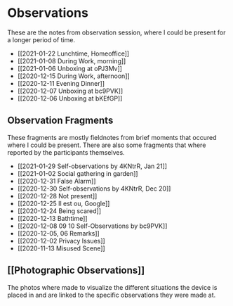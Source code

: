 # Observations
These are the notes from observation session, where I could be present for a longer period of time.

- [[2021-01-22 Lunchtime, Homeoffice]]
- [[2021-01-08 During Work, morning]]
- [[2021-01-06 Unboxing at oPJ3Mv]]
- [[2020-12-15 During Work, afternoon]]
- [[2020-12-11 Evening Dinner]]
- [[2020-12-07 Unboxing at bc9PVK]]
- [[2020-12-06 Unboxing at bKEfGP]]

## Observation Fragments
These fragments are mostly fieldnotes from brief moments that occured where I could be present. There are also some fragments that where reported by the participants themselves.

- [[2021-01-29 Self-observations by 4KNtrR, Jan 21]]
- [[2021-01-02 Social gathering in garden]]
- [[2020-12-31 False Alarm]]
- [[2020-12-30 Self-observations by 4KNtrR, Dec 20]]
- [[2020-12-28 Not present]]
- [[2020-12-25 Il est ou, Google]]
- [[2020-12-24 Being scared]]
- [[2020-12-13 Bathtime]]
- [[2020-12-08 09 10 Self-Observations by bc9PVK]]
- [[2020-12-05, 06 Remarks]]
- [[2020-12-02 Privacy Issues]]
- [[2020-11-13 Misused Scene]]

## [[Photographic Observations]]
The photos where made to visualize the different situations the device is placed in and are linked to the specific observations they were made at.
